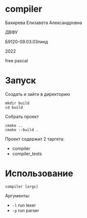 # compiler

Бахирева Елизавета Александровна

ДВФУ

Б9120-09.03.03пикд

2022

free pascal

# Запуск

Создать и зайти в директорию

``` 
mkdir build
cd build
```

Собрать проект

```
cmake ..
cmake --build .
```

Проект содержит 2 таргета:

- compiler
- compiler_tests

# Использование

```
compiler [args]
```

Аргументы:

- ``-l`` run lexer
- ``-p`` run parser
